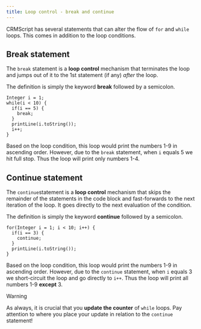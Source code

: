 ```yaml
---
title: Loop control - break and continue
---
```


CRMScript has several statements that can alter the flow of `for` and `while` loops. This comes in addition to the loop conditions.

## Break statement

The `break` statement is a **loop control** mechanism that terminates the loop and jumps out of it to the 1st statement (if any) *after* the loop.

The definition is simply the keyword **break** followed by a semicolon.

```crmscript!
Integer i = 1;
while(i < 10) {
  if(i == 5) {
    break;
  }
  printLine(i.toString());
  i++;
}
```

Based on the loop condition, this loop would print the numbers 1-9 in ascending order. However, due to the `break` statement, when `i` equals 5 we hit full stop. Thus the loop will print only numbers 1-4.

## Continue statement

The `continue`statement is a **loop control** mechanism that skips the remainder of the statements in the code block and fast-forwards to the next iteration of the loop. It goes directly to the next evaluation of the condition.

The definition is simply the keyword **continue** followed by a semicolon.

```crmscript!
for(Integer i = 1; i < 10; i++) {
  if(i == 3) {
    continue;
  }
  printLine(i.toString());
}
```

Based on the loop condition, this loop would print the numbers 1-9 in ascending order. However, due to the `continue` statement, when `i` equals 3 we short-circuit the loop and go directly to `i++`. Thus the loop will print all numbers 1-9 **except** 3.

> [!WARNING]
> As always, it is crucial that you **update the counter** of `while` loops. Pay attention to where you place your update in relation to the `continue` statement!
